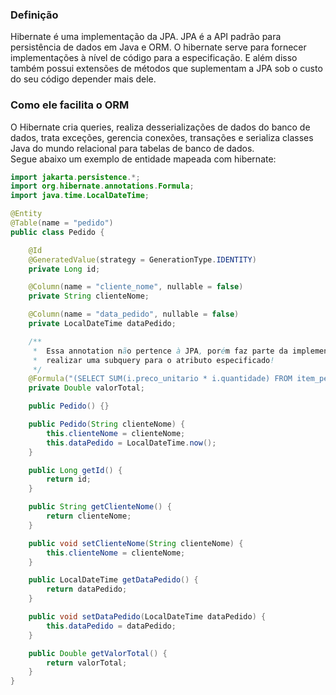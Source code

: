 ### Definição
Hibernate é uma implementação da JPA. JPA é a API padrão para persistência de dados em Java e ORM.
O hibernate serve para fornecer implementações à nível de código para a especificação. E além disso
também possui extensões de métodos que suplementam a JPA sob o custo do seu código depender mais dele.

### Como ele facilita o ORM
O Hibernate cria queries, realiza desserializações de dados do banco de dados, trata exceções, gerencia
conexões, transações e serializa classes Java do mundo relacional para tabelas de banco de dados.<br/>
Segue abaixo um exemplo de entidade mapeada com hibernate: <br/>

```java
import jakarta.persistence.*;
import org.hibernate.annotations.Formula;
import java.time.LocalDateTime;

@Entity
@Table(name = "pedido")
public class Pedido {

    @Id
    @GeneratedValue(strategy = GenerationType.IDENTITY)
    private Long id;

    @Column(name = "cliente_nome", nullable = false)
    private String clienteNome;

    @Column(name = "data_pedido", nullable = false)
    private LocalDateTime dataPedido;

    /**
     *  Essa annotation não pertence à JPA, porém faz parte da implementação do hibernate! E serve para
     *  realizar uma subquery para o atributo especificado!
     */
    @Formula("(SELECT SUM(i.preco_unitario * i.quantidade) FROM item_pedido i WHERE i.pedido_id = id)")
    private Double valorTotal;

    public Pedido() {}

    public Pedido(String clienteNome) {
        this.clienteNome = clienteNome;
        this.dataPedido = LocalDateTime.now();
    }

    public Long getId() {
        return id;
    }

    public String getClienteNome() {
        return clienteNome;
    }

    public void setClienteNome(String clienteNome) {
        this.clienteNome = clienteNome;
    }

    public LocalDateTime getDataPedido() {
        return dataPedido;
    }

    public void setDataPedido(LocalDateTime dataPedido) {
        this.dataPedido = dataPedido;
    }

    public Double getValorTotal() {
        return valorTotal;
    }
}

```